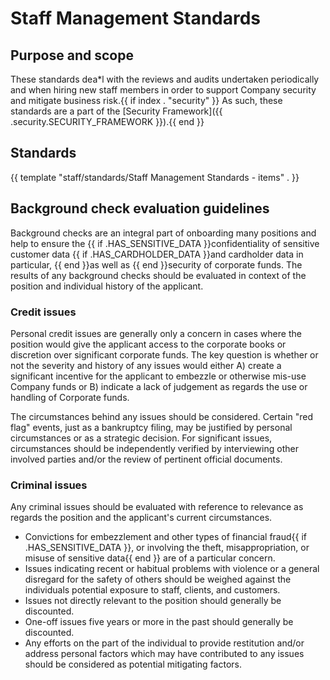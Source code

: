 # Staff Management Standards

## Purpose and scope

These standards dea*l with the reviews and audits undertaken periodically and when hiring new staff members in order to support Company security and mitigate business risk.{{ if index . "security" }} As such, these standards are a part of the [Security Framework]({{ .security.SECURITY_FRAMEWORK }}).{{ end }}

## Standards

{{ template "staff/standards/Staff Management Standards - items" . }}

## Background check evaluation guidelines

Background checks are an integral part of onboarding many positions and help to ensure the {{ if .HAS_SENSITIVE_DATA }}confidentiality of sensitive customer data {{ if .HAS_CARDHOLDER_DATA }}and cardholder data in particular, {{ end }}as well as {{ end }}security of corporate funds. The results of any background checks should be evaluated in context of the position and individual history of the applicant.

### Credit issues

Personal credit issues are generally only a concern in cases where the position would give the applicant access to the corporate books or discretion over significant corporate funds. The key question is whether or not the severity and history of any issues would either A) create a significant incentive for the applicant to embezzle or otherwise mis-use Company funds or B) indicate a lack of judgement as regards the use or handling of Corporate funds.

The circumstances behind any issues should be considered. Certain "red flag" events, just as a bankruptcy filing, may be justified by personal circumstances or as a strategic decision. For significant issues, circumstances should be independently verified by interviewing other involved parties and/or the review of pertinent official documents.

### Criminal issues

Any criminal issues should be evaluated with reference to relevance as regards the position and the applicant's current circumstances.

* Convictions for embezzlement and other types of financial fraud{{ if .HAS_SENSITIVE_DATA }}, or involving the theft, misappropriation, or misuse of sensitive data{{ end }} are of a particular concern.
* Issues indicating recent or habitual problems with violence or a general disregard for the safety of others should be weighed against the individuals potential exposure to staff, clients, and customers.
* Issues not directly relevant to the position should generally be discounted.
* One-off issues five years or more in the past should generally be discounted.
* Any efforts on the part of the individual to provide restitution and/or address personal factors which may have contributed to any issues should be considered as potential mitigating factors.
